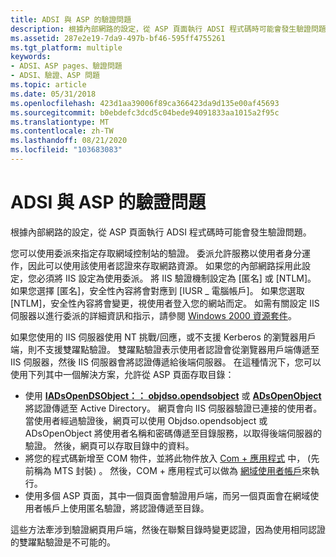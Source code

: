```yaml
---
title: ADSI 與 ASP 的驗證問題
description: 根據內部網路的設定，從 ASP 頁面執行 ADSI 程式碼時可能會發生驗證問題。
ms.assetid: 287e2e19-7da9-497b-bf46-595ff4755261
ms.tgt_platform: multiple
keywords:
- ADSI、ASP pages、驗證問題
- ADSI、驗證、ASP 問題
ms.topic: article
ms.date: 05/31/2018
ms.openlocfilehash: 423d1aa39006f89ca366423da9d135e00af45693
ms.sourcegitcommit: b0ebdefc3dcd5c04bede94091833aa1015a2f95c
ms.translationtype: MT
ms.contentlocale: zh-TW
ms.lasthandoff: 08/21/2020
ms.locfileid: "103683083"
---
```

# <a name="authentication-issues-for-adsi-with-asp"></a>ADSI 與 ASP 的驗證問題

根據內部網路的設定，從 ASP 頁面執行 ADSI 程式碼時可能會發生驗證問題。

您可以使用委派來指定存取網域控制站的驗證。 委派允許服務以使用者身分運作，因此可以使用該使用者認證來存取網路資源。 如果您的內部網路採用此設定，您必須將 IIS 設定為使用委派。 將 IIS 驗證機制設定為 [匿名] 或 [NTLM]。 如果您選擇 [匿名]，安全性內容將會對應到 [IUSR \_ 電腦帳戶]。 如果您選取 [NTLM]，安全性內容將會變更，視使用者登入您的網站而定。 如需有關設定 IIS 伺服器以進行委派的詳細資訊和指示，請參閱 [Windows 2000 資源套件](https://support.microsoft.com/kb/927229)。

如果您使用的 IIS 伺服器使用 NT 挑戰/回應，或不支援 Kerberos 的瀏覽器用戶端，則不支援雙躍點驗證。 雙躍點驗證表示使用者認證會從瀏覽器用戶端傳遞至 IIS 伺服器，然後 IIS 伺服器會將認證傳遞給後端伺服器。 在這種情況下，您可以使用下列其中一個解決方案，允許從 ASP 頁面存取目錄：

-   使用 [**IADsOpenDSObject：： objdso.opendsobject**](/windows/desktop/api/Iads/nf-iads-iadsopendsobject-opendsobject) 或 [**ADsOpenObject**](binding-with-adsopenobject-and-iadsopendsobject-opendsobject.md) 將認證傳遞至 Active Directory。 網頁會向 IIS 伺服器驗證已連接的使用者。 當使用者經過驗證後，網頁可以使用 Objdso.opendsobject 或 ADsOpenObject 將使用者名稱和密碼傳遞至目錄服務，以取得後端伺服器的驗證。 然後，網頁可以存取目錄中的資料。
-   將您的程式碼新增至 COM 物件，並將此物件放入 [Com + 應用程式](../cossdk/com--application-overview.md) 中， (先前稱為 MTS 封裝) 。 然後，COM + 應用程式可以做為 [網域使用者帳戶](/windows/desktop/AD/domain-user-accounts)來執行。
-   使用多個 ASP 頁面，其中一個頁面會驗證用戶端，而另一個頁面會在網域使用者帳戶上使用匿名驗證，將認證傳遞至目錄。

這些方法牽涉到驗證網頁用戶端，然後在聯繫目錄時變更認證，因為使用相同認證的雙躍點驗證是不可能的。

 

 